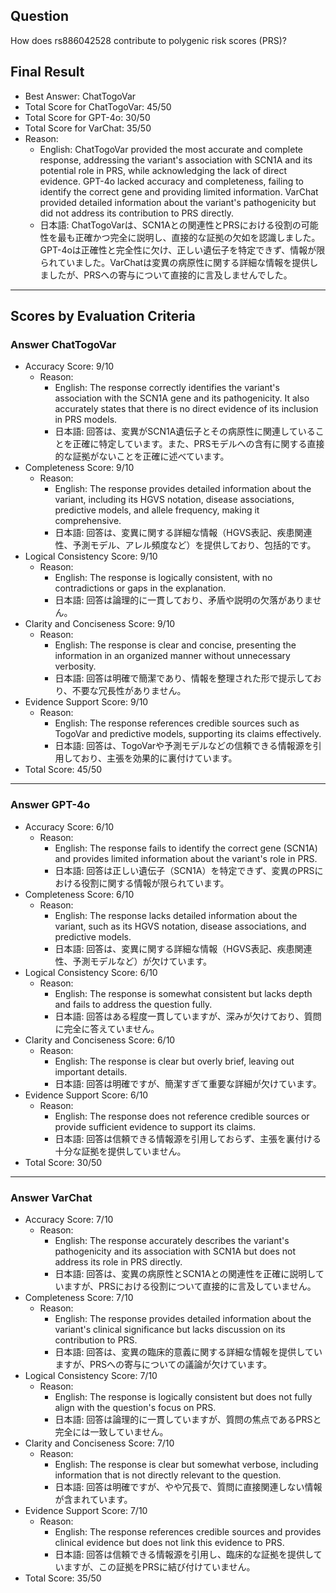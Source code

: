 ## Question

How does rs886042528 contribute to polygenic risk scores (PRS)?

## Final Result

- Best Answer: ChatTogoVar
- Total Score for ChatTogoVar: 45/50
- Total Score for GPT-4o: 30/50
- Total Score for VarChat: 35/50
- Reason:
  - English: ChatTogoVar provided the most accurate and complete response, addressing the variant's association with SCN1A and its potential role in PRS, while acknowledging the lack of direct evidence. GPT-4o lacked accuracy and completeness, failing to identify the correct gene and providing limited information. VarChat provided detailed information about the variant's pathogenicity but did not address its contribution to PRS directly.
  - 日本語: ChatTogoVarは、SCN1Aとの関連性とPRSにおける役割の可能性を最も正確かつ完全に説明し、直接的な証拠の欠如を認識しました。GPT-4oは正確性と完全性に欠け、正しい遺伝子を特定できず、情報が限られていました。VarChatは変異の病原性に関する詳細な情報を提供しましたが、PRSへの寄与について直接的に言及しませんでした。

---

## Scores by Evaluation Criteria

### Answer ChatTogoVar
- Accuracy Score: 9/10
  - Reason: 
    - English: The response correctly identifies the variant's association with the SCN1A gene and its pathogenicity. It also accurately states that there is no direct evidence of its inclusion in PRS models.
    - 日本語: 回答は、変異がSCN1A遺伝子とその病原性に関連していることを正確に特定しています。また、PRSモデルへの含有に関する直接的な証拠がないことを正確に述べています。
- Completeness Score: 9/10
  - Reason: 
    - English: The response provides detailed information about the variant, including its HGVS notation, disease associations, predictive models, and allele frequency, making it comprehensive.
    - 日本語: 回答は、変異に関する詳細な情報（HGVS表記、疾患関連性、予測モデル、アレル頻度など）を提供しており、包括的です。
- Logical Consistency Score: 9/10
  - Reason: 
    - English: The response is logically consistent, with no contradictions or gaps in the explanation.
    - 日本語: 回答は論理的に一貫しており、矛盾や説明の欠落がありません。
- Clarity and Conciseness Score: 9/10
  - Reason: 
    - English: The response is clear and concise, presenting the information in an organized manner without unnecessary verbosity.
    - 日本語: 回答は明確で簡潔であり、情報を整理された形で提示しており、不要な冗長性がありません。
- Evidence Support Score: 9/10
  - Reason: 
    - English: The response references credible sources such as TogoVar and predictive models, supporting its claims effectively.
    - 日本語: 回答は、TogoVarや予測モデルなどの信頼できる情報源を引用しており、主張を効果的に裏付けています。
- Total Score: 45/50

---

### Answer GPT-4o
- Accuracy Score: 6/10
  - Reason: 
    - English: The response fails to identify the correct gene (SCN1A) and provides limited information about the variant's role in PRS.
    - 日本語: 回答は正しい遺伝子（SCN1A）を特定できず、変異のPRSにおける役割に関する情報が限られています。
- Completeness Score: 6/10
  - Reason: 
    - English: The response lacks detailed information about the variant, such as its HGVS notation, disease associations, and predictive models.
    - 日本語: 回答は、変異に関する詳細な情報（HGVS表記、疾患関連性、予測モデルなど）が欠けています。
- Logical Consistency Score: 6/10
  - Reason: 
    - English: The response is somewhat consistent but lacks depth and fails to address the question fully.
    - 日本語: 回答はある程度一貫していますが、深みが欠けており、質問に完全に答えていません。
- Clarity and Conciseness Score: 6/10
  - Reason: 
    - English: The response is clear but overly brief, leaving out important details.
    - 日本語: 回答は明確ですが、簡潔すぎて重要な詳細が欠けています。
- Evidence Support Score: 6/10
  - Reason: 
    - English: The response does not reference credible sources or provide sufficient evidence to support its claims.
    - 日本語: 回答は信頼できる情報源を引用しておらず、主張を裏付ける十分な証拠を提供していません。
- Total Score: 30/50

---

### Answer VarChat
- Accuracy Score: 7/10
  - Reason: 
    - English: The response accurately describes the variant's pathogenicity and its association with SCN1A but does not address its role in PRS directly.
    - 日本語: 回答は、変異の病原性とSCN1Aとの関連性を正確に説明していますが、PRSにおける役割について直接的に言及していません。
- Completeness Score: 7/10
  - Reason: 
    - English: The response provides detailed information about the variant's clinical significance but lacks discussion on its contribution to PRS.
    - 日本語: 回答は、変異の臨床的意義に関する詳細な情報を提供していますが、PRSへの寄与についての議論が欠けています。
- Logical Consistency Score: 7/10
  - Reason: 
    - English: The response is logically consistent but does not fully align with the question's focus on PRS.
    - 日本語: 回答は論理的に一貫していますが、質問の焦点であるPRSと完全には一致していません。
- Clarity and Conciseness Score: 7/10
  - Reason: 
    - English: The response is clear but somewhat verbose, including information that is not directly relevant to the question.
    - 日本語: 回答は明確ですが、やや冗長で、質問に直接関連しない情報が含まれています。
- Evidence Support Score: 7/10
  - Reason: 
    - English: The response references credible sources and provides clinical evidence but does not link this evidence to PRS.
    - 日本語: 回答は信頼できる情報源を引用し、臨床的な証拠を提供していますが、この証拠をPRSに結び付けていません。
- Total Score: 35/50